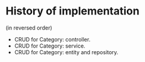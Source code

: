 # History of implementation

(in reversed order)

* CRUD for Category: controller.
* CRUD for Category: service.
* CRUD for Category: entity and repository.
